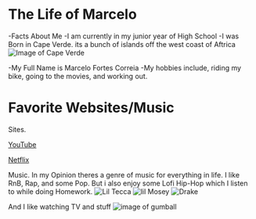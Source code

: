# The Life of Marcelo 

-Facts About Me
  -I am currently in my junior year of High School
  -I was Born in Cape Verde. its a bunch of islands off the west coast of Aftrica
![Image of Cape Verde](https://i.dailymail.co.uk/1s/2019/02/23/14/10181314-6737167-image-a-1_1550931026392.jpg)

  -My Full Name is Marcelo Fortes Correia
  -My hobbies include, riding my bike, going to the movies, and working out.

# Favorite Websites/Music
Sites.

[YouTube](http://youtube.com)

[Netflix](https://netflix.com)

Music. In my Opinion theres a genre of music for everything in life.
I like RnB, Rap, and some Pop. But i also enjoy some Lofi Hip-Hop which I listen to while doing Homework.
![Lil Tecca](https://marriedceleb.com/uploads/biography/2019/8/30/Lil_Tecca1-1567145338556.jpg)
![lil Mosey](https://image-ticketfly.imgix.net/00/03/15/74/87-og.jpg?w=500&h=334&fit=crop&crop=top)
![Drake](https://static.highsnobiety.com/thumbor/tcDfTfwAmGlckxTDFmEJJQdvYsQ=/fit-in/480x320/smart/static.highsnobiety.com/wp-content/uploads/2019/09/30161850/drake-home-ovo-store-vandalized-01.jpg)

And I like watching TV and stuff
![image of gumball](https://i.ytimg.com/vi/Ri5ED3377nU/maxresdefault.jpg)
